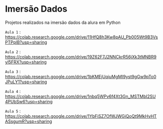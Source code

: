 # Imersão Dados
Projetos realizados na imersão dados da alura em Python

`Aula 1` : https://colab.research.google.com/drive/11HfQ8h3Kw8pAU_Pb005Wt9B3VsPTPplB?usp=sharing

`Aula 2` : https://colab.research.google.com/drive/19Z62F7J2NNCkrR56jXk3tMNBR9yl5FRX?usp=sharing

`Aula 3` : https://colab.research.google.com/drive/1bKMEjUqiuMgMI9yst9gGw9pTo0JPuLY1?usp=sharing

`Aula 4` : https://colab.research.google.com/drive/1nbq5WPv6f4Xt3Gn_MSTMbI2SU4PUbSw6?usp=sharing

`Aula 5` : https://colab.research.google.com/drive/1YbFiSZ7OfWJWGiQoQt9MkHvHTASsgumR?usp=sharing
